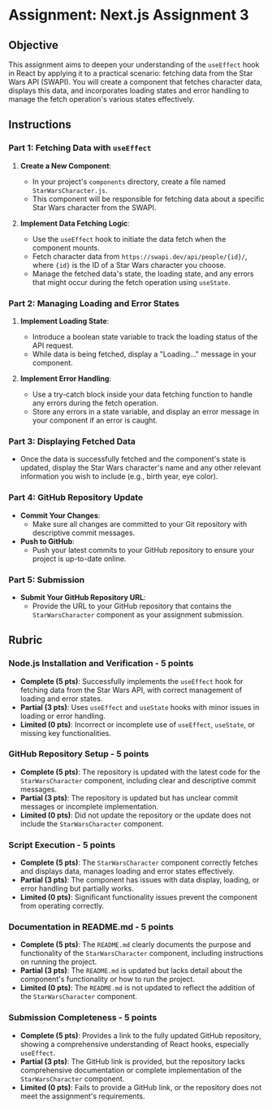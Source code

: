 # Assignment: Next.js Assignment 3

## Objective

This assignment aims to deepen your understanding of the `useEffect` hook in React by applying it to a practical scenario: fetching data from the Star Wars API (SWAPI). You will create a component that fetches character data, displays this data, and incorporates loading states and error handling to manage the fetch operation's various states effectively.

## Instructions

### Part 1: Fetching Data with `useEffect`

1. **Create a New Component**:

   - In your project's `components` directory, create a file named `StarWarsCharacter.js`.
   - This component will be responsible for fetching data about a specific Star Wars character from the SWAPI.

2. **Implement Data Fetching Logic**:
   - Use the `useEffect` hook to initiate the data fetch when the component mounts.
   - Fetch character data from `https://swapi.dev/api/people/{id}/`, where `{id}` is the ID of a Star Wars character you choose.
   - Manage the fetched data's state, the loading state, and any errors that might occur during the fetch operation using `useState`.

### Part 2: Managing Loading and Error States

1. **Implement Loading State**:

   - Introduce a boolean state variable to track the loading status of the API request.
   - While data is being fetched, display a "Loading..." message in your component.

2. **Implement Error Handling**:
   - Use a try-catch block inside your data fetching function to handle any errors during the fetch operation.
   - Store any errors in a state variable, and display an error message in your component if an error is caught.

### Part 3: Displaying Fetched Data

- Once the data is successfully fetched and the component's state is updated, display the Star Wars character's name and any other relevant information you wish to include (e.g., birth year, eye color).

### Part 4: GitHub Repository Update

- **Commit Your Changes**:
  - Make sure all changes are committed to your Git repository with descriptive commit messages.
- **Push to GitHub**:
  - Push your latest commits to your GitHub repository to ensure your project is up-to-date online.

### Part 5: Submission

- **Submit Your GitHub Repository URL**:
  - Provide the URL to your GitHub repository that contains the `StarWarsCharacter` component as your assignment submission.

## Rubric

### Node.js Installation and Verification - 5 points

- **Complete (5 pts)**: Successfully implements the `useEffect` hook for fetching data from the Star Wars API, with correct management of loading and error states.
- **Partial (3 pts)**: Uses `useEffect` and `useState` hooks with minor issues in loading or error handling.
- **Limited (0 pts)**: Incorrect or incomplete use of `useEffect`, `useState`, or missing key functionalities.

### GitHub Repository Setup - 5 points

- **Complete (5 pts)**: The repository is updated with the latest code for the `StarWarsCharacter` component, including clear and descriptive commit messages.
- **Partial (3 pts)**: The repository is updated but has unclear commit messages or incomplete implementation.
- **Limited (0 pts)**: Did not update the repository or the update does not include the `StarWarsCharacter` component.

### Script Execution - 5 points

- **Complete (5 pts)**: The `StarWarsCharacter` component correctly fetches and displays data, manages loading and error states effectively.
- **Partial (3 pts)**: The component has issues with data display, loading, or error handling but partially works.
- **Limited (0 pts)**: Significant functionality issues prevent the component from operating correctly.

### Documentation in README.md - 5 points

- **Complete (5 pts)**: The `README.md` clearly documents the purpose and functionality of the `StarWarsCharacter` component, including instructions on running the project.
- **Partial (3 pts)**: The `README.md` is updated but lacks detail about the component's functionality or how to run the project.
- **Limited (0 pts)**: The `README.md` is not updated to reflect the addition of the `StarWarsCharacter` component.

### Submission Completeness - 5 points

- **Complete (5 pts)**: Provides a link to the fully updated GitHub repository, showing a comprehensive understanding of React hooks, especially `useEffect`.
- **Partial (3 pts)**: The GitHub link is provided, but the repository lacks comprehensive documentation or complete implementation of the `StarWarsCharacter` component.
- **Limited (0 pts)**: Fails to provide a GitHub link, or the repository does not meet the assignment's requirements.
